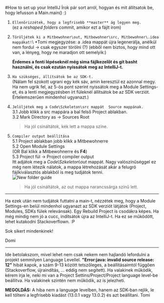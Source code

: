#How to set up your IntelliJ
Írok pár sort arról, hogyan és mit állítsatok be, hogy lefusson a Main.main() :) 
1. `Ellenőrizzétek, hogy a legfrisebb **master** ág legyen meg.` \
    (ez a _reshaped folders_ commit, amikor ezt a fájlt írom)
    
2. `Töröljétek ki a Mitbewohner\out, Mitbewohner\src, Mitbewohner\.idea mappákat!`\ *Tomi megjegyzése: a .idea mappát újra legenerálja,
                                                                                     anélkül nem fordul -> csak egyszer törölni (?)
    (ebből nem biztos, hogy mind ott van, a lényeg, hogy ne maradjon ott semelyik:) 

    **Érdemes a fenti lépéseknél még sima fájlkezelőt és git basht használni, és csak 
    ezután nyissátok meg az IntelliJ-t.**  

3.  `Ha szükséges, állítsátok be az SDK-t.`\
    (Nálam fel szokott ugrani egy kék sáv, amin keresztül ez azonnal megy.
    Ha nem ugrik fel, az 5-ös pont szerint nyissátok meg a Module Settings-et, 
    és a lenti megjegyzésben írt füleknél állítsátok be az SDK verziót. 
    Értelemszerűen mindenhol ugyanazt.)
    
4. `Jelöljétek meg a Code\Szkeleton\src mappát  Source mappának.`\
    3.1 Jobb klikk a src mappára a bal felső Project ablakban.\
    3.2 Mark Directory as -> Sources Root
    
    >Ha jól csináltátok, kék lett a mappa színe.

5. `Compiler output beállítása`\
    5.1 Project ablakban jobb klikk a Mitbewohnerre\
   5.2 Open Module Settings\
   (OR Bal klikk a Mitbewohnerre és **F4**)\
   5.3 Project fül -> Project compiler output\
   Itt adjátok meg a *Code\Szkeleton\out* mappát. Nagy valószínűséggel ez 
   még nem létezik nálatok, a mappa létrehozását akár a felugró fájlkiválasztós 
   ablakból is meg tudjátok tenni.\
   ![New folder guide](https://i.imgur.com/TtFA4PX.png)
   
   >Ha jól csináltátok, az out mappa narancssárga színű lett.
   
---------------------------
Ha ezek után nem tudjátok futtatni a main-t, nézzétek meg, hogy a Module Settings-en 
belül mindenhol ugyanazt az SDK verziót látjátok (Project, Modules, SDKs fülek relevánsak).
Egy Rebuild Project is csodákra képes. Ha még mindig nem jó a cucc, indítsátok újra az IntelliJ-t. 
Ha ez se működött, lehet kutakodni Stackoverflown. :P 

Sok sikert mindenkinek! 

Domi

---------------------------
Ide betolakszom, mivel lehet nem csak nekem nem hajlandó lefordulni a projekt semmilyen Language Levellel.
**"Error:java: invalid source release: 12"** hibát kapok, a szám 9-13 között tetszőleges, a beállításaimtól függően
(Stackoverflow, újraindítás, ... eddig nem segített).
Ha valakinek működik, kérem írja le, neki mi van a Project Settins/Project/Project language level-be beállítva.
Ha valakinek szintén nem működik, az is jelezheti.

**MEGOLDÁS:** A hiba nem a language levelben, hanem az SDK-ban rejlik, le kell tölteni a
legfrisebb kiadást (13.0.1 vagy 13.0.2) és azt beállítani.
Tomi


   
   
